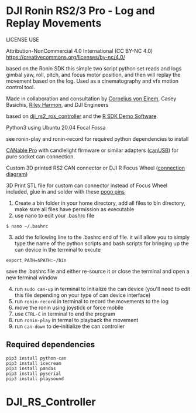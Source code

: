 # DJI Ronin RS2/3 Pro - Log and Replay Movements

LICENSE USE

Attribution-NonCommercial 4.0 International (CC BY-NC 4.0)
https://creativecommons.org/licenses/by-nc/4.0/

based on the Ronin SDK this simple two script python set reads and logs gimbal yaw, roll, pitch, and focus motor position, and then will replay the movement based on the log. Used as a cinematography and vfx motion control tool.

Made in collaboration and consultation by [Cornelius von Einem](https://github.com/ceinem), Casey Basichis, [Riley Harmon](https://rileyharmon.com), and DJI Engineers 

based on [dji_rs2_ros_controller](https://github.com/ceinem/dji_rs2_ros_controller) and the [R SDK Demo Software](https://terra-1-g.djicdn.com/851d20f7b9f64838a34cd02351370894/DJI%20R%20SDK/SDK%20demo%20software.zip).

Python3 using Ubuntu 20.04 Focal Fossa

see ronin-play and ronin-record for required python dependencies to install

[CANable Pro](https://openlightlabs.com) with candlelight firmware or similar adapters ([canUSB](https://www.canusb.com)) for pure socket can connection. 

Custom 3D printed RS2 CAN connector or DJI R Focus Wheel ([connection diagram](https://terra-1-g.djicdn.com/851d20f7b9f64838a34cd02351370894/Ronin%E7%B3%BB%E5%88%97/External%20interface%20diagram.pdf)) 

3D Print STL file for custom can connector instead of Focus Wheel included, glue in and solder with these [pogo pins](https://www.traceparts.com/els/precidip/en/product/precidip-straight-slc-connector-low-profile-solder-tail-double-row-8-contacts-a-6-mm-b-4-mm?CatalogPath=PRECIDIP%3APRECIDIP.010.040&Product=10-11052011-114081&PartNumber=813-S1-008-10-014101)


1) Create a bin folder in your home directory, add all files to bin directory, make sure all files have permission as executable
2) use nano to edit your .bashrc file    
```
$ nano ~/.bashrc
```


3) add the following line to the .bashrc end of file. it will allow you to simply type the name of the python scripts and bash scripts for bringing up the can device in the terminal to excute
```
export PATH=$PATH:~/bin
```
save the .bashrc file and either re-source it or close the terminal and open a new terminal window


4) run `sudo can-up`  in terminal to initialize the can device (you'll need to edit this file depending on your type of can device interface)
5) run `ronin-record` in terminal to record the movements to the log
6) move the ronin using joystick or force mobile
7) use `CTRL-C` in terminal to end the program
8) run `ronin-play` in termal to playback the movement
9) run `can-down` to de-initialize the can controller


## Required dependencies
```
pip3 install python-can
pip3 install icecream
pip3 install pandas
pip3 install pyserial
pip3 install playsound
```

# DJI_RS_Controller
